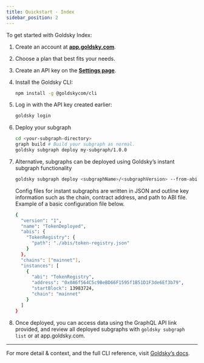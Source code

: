 ```yaml
---
title: Quickstart - Index
sidebar_position: 2
---
```


To get started with Goldsky Index:

1. Create an account at **[app.goldsky.com](https://app.goldsky.com/)**.
2. Choose a plan that best fits your needs.
3. Create an API key on the **[Settings page](https://app.goldsky.com/dashboard/settings)**.
4. Install the Goldsky CLI:
    
    ```bash
    npm install -g @goldskycom/cli
    ```
    
5. Log in with the API key created earlier:
    
    ```bash
    goldsky login
    ```
    
6. Deploy your subgraph
    
    ```bash
    cd <your-subgraph-directory>
    graph build # Build your subgraph as normal.
    goldsky subgraph deploy my-subgraph/1.0.0
    ```
    
7. Alternative, subgraphs can be deployed using Goldsky’s instant subgraph functionality
    
    ```bash
    goldsky subgraph deploy <subgraphName>/<subgraphVersion> --from-abi <path-to-config-file>
    ```
    
    Config files for instant subgraphs are written in JSON and outline key information such as the chain, contract address, and path to ABI file. Example of a basic configuration file below.
    
    ```bash
    {
      "version": "1",
      "name": "TokenDeployed",
      "abis": {
        "TokenRegistry": {
          "path": "./abis/token-registry.json"
        }
      },
      "chains": ["mainnet"],
      "instances": [
        {
          "abi": "TokenRegistry",
          "address": "0x0A6f564C5c9BeBD66F1595f1B51D1F3de6Ef3b79",
          "startBlock": 13983724,
          "chain": "mainnet"
        }
      ]
    }
    ```
    
8. Once deployed, you can access data using the GraphQL API link provided, and review all deployed subgraphs with `goldsky subgraph list` or at app.goldsky.com.

---

For more detail & context, and the full CLI reference, visit [Goldsky’s docs](https://docs.goldsky.com/indexing).